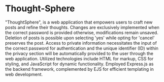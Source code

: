# Thought-Sphere
"ThoughtSphere", is a web application that empowers users to craft new posts and refine their thoughts. Changes are exclusively implemented when the correct password is provided otherwise, modifications remain unsaved. 
Deletion of posts is possible upon selecting 'yes' while opting for 'cancel' preserves the post.
Access to private information necessitates the input of the correct password for authentication and the unique identifier (ID) within the privacy section will be automatically provided to the user through the web application.
Utilized technologies include HTML for markup, CSS for styling, and JavaScript for dynamic functionality. Employed Express.js as the backend framework, complemented by EJS for efficient templating in web development.
